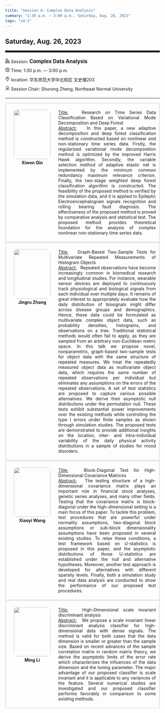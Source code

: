 ```yaml
---
title: "Session 4: Complex Data Analysis"
summary: "1:30 p.m. — 3:00 p.m., Saturday, Aug. 26, 2023"
tags: "s4-2"
---
```


Saturday, Aug. 26, 2023
------


<hr style="border: 0; border-top: 5px solid;">

<div class="tip">
    <img class="icon" src="/icon/yanjiang.png" />
    Session: <span class="font-bold" style="font-size:120%">Complex Data Analysis</span>
</div>

<div class="tip">
    <img class="icon" src="/icon/shizhong.png" />
    Time: 1:30 p.m. — 3:00 p.m.
</div>
<div class="tip">
    <img class="icon" src="/icon/didian.png" />
    location: 华东师范大学中北校区 文史楼203
</div>


<div class="tip">
    <img class="icon" src="/icon/lingdao.png" />
    Session Chair: Shurong Zheng, Northeast Normal University
</div>


________________________________________

<div class="row">
    <div class="left">
        <img src="/images/xiwen.png" class="avatar" />
        <div class="font-small font-bold">
            <a>
                Xiwen Qin
            </a>
        </div>
    </div>
    <div class="right">
        <div class="font-small">
            <u>Title:</u> &nbsp;
            Research on Time Series Data Classification Based on Variational Mode Decomposition and Deep Forest
        </div>
        <div class="content font-small">
            <u>Abstract:</u> &nbsp;
            In this paper, a new adaptive decomposition and deep forest classification method is constructed based on nonlinear and non-stationary time series data. Firstly, the regularized variational mode decomposition method is optimized by the improved Harris Hawk algorithm. Secondly, the variable selection method of adaptive elastic net is implemented by the minimum common redundancy maximum relevance criterion. Finally, the two-stage weighted deep forest classification algorithm is constructed. The feasibility of the proposed method is verified by the simulation data, and it is applied to Epileptic Electroencephalogram signals recognition and rolling bearing fault diagnosis. The effectiveness of the proposed method is proved by comparative analysis and statistical test. The proposed method provides theoretical foundation for the analysis of complex nonlinear non-stationary time series data.
        </div>
    </div>
</div>

<div class="row">
    <div class="left">
        <img src="/images/jingru.png" class="avatar" />
        <div class="font-small font-bold">
            <a>
                Jingru Zhang
            </a>
        </div>
    </div>
    <div class="right">
        <div class="font-small">
            <u>Title:</u> &nbsp;
            Graph-Based Two-Sample Tests for Multivariate Repeated Measurements of Histogram Objects
        </div>
        <div class="content font-small">
            <u>Abstract:</u> &nbsp;
            Repeated observations have become increasingly common in biomedical research and longitudinal studies. For instance, wearable sensor devices are deployed to continuously track physiological and biological signals from each individual over multiple days. It remains of great interest to appropriately evaluate how the daily distribution of biosignals might differ across disease groups and demographics. Hence, these data could be formulated as multivariate complex object data, such as probability densities, histograms, and observations on a tree. Traditional statistical methods would often fail to apply, as they are sampled from an arbitrary non-Euclidean metric space. In this talk we propose novel, nonparametric, graph-based two-sample tests for object data with the same structure of repeated measures. We treat the repeatedly measured object data as multivariate object data, which requires the same number of repeated observations per individual but eliminates any assumptions on the errors of the repeated observations. A set of test statistics are proposed to capture various possible alternatives. We derive their asymptotic null distributions under the permutation null. These tests exhibit substantial power improvements over the existing methods while controlling the type I errors under finite samples as shown through simulation studies. The proposed tests are demonstrated to provide additional insights on the location, inter- and intra-individual variability of the daily physical activity distributions in a sample of studies for mood disorders.
        </div>
    </div>
</div>

<div class="row">
    <div class="left">
        <img src="/images/xiaoyi.png" class="avatar" />
        <div class="font-small font-bold">
            <a>
                Xiaoyi Wang
            </a>
        </div>
    </div>
    <div class="right">
        <div class="font-small">
            <u>Title:</u> &nbsp;
            Block-Diagonal Test for High-Dimensional Covariance Matrices
        </div>
        <div class="content font-small">
            <u>Abstract:</u> &nbsp;
            The testing structure of a high-dimensional covariance matrix plays an important role in financial stock analyses, genetic series analyses, and many other fields. Testing that the covariance matrix is block-diagonal under the high-dimensional setting is a main focus of this paper. To tackle this problem, test procedures that are powerful under normality assumptions, two-diagonal block assumptions or sub-block dimensionality assumptions have been proposed in several existing studies. To relax these conditions, a test framework based on U-statistics is proposed in this paper, and the asymptotic distributions of those U-statistics are established under the null and alternative hypotheses. Moreover, another test approach is developed for alternatives with different sparsity levels. Finally, both a simulation study and real data analysis are conducted to show the performance of our proposed test procedures.
        </div>
    </div>
</div>

<div class="row">
    <div class="left">
        <img src="/images/liming.png" class="avatar" />
        <div class="font-small font-bold">
            <a>
                Ming Li
            </a>
        </div>
    </div>
    <div class="right">
        <div class="font-small">
            <u>Title:</u> &nbsp;
            High-Dimensional scale invariant discriminant analysis
        </div>
        <div class="content font-small">
            <u>Abstract:</u> &nbsp;
            We propose a scale invariant linear discriminant analysis classifier for high-dimensional data with dense signals. The method is valid for both cases that the data dimension is smaller or greater than the sample size. Based on recent advances of the sample correlation matrix in random matrix theory, we derive the asymptotic limits of the error rate which characterizes the influences of the data dimension and the tuning parameter. The major advantage of our proposed classifier is scale invariant and it is applicable to any variances of the feature. Several numerical studies are investigated and our proposed classifier performs favorably in comparison to some existing methods.   
        </div>
    </div>
</div>

<style>

.tip {
    height: 30px;
    line-height: 30px;
}

.icon {
    width: 15px;
}

.row {
    padding: 10px; 
    height: auto; 
    border-bottom-width: 2px; 
    border-style: solid; 
    border-color: #E4E7ED; 
    padding-bottom: 20px; 
    padding-top: 20px;
    display: flex; 
    text-align: justify;
}

.left {
    min-width: 150px !important;
    text-align: center;
}

.avatar {
    width: 120px;
    height: 160px;
    max-width: 100%;
    border-radius: 10px;
}

.right {
    margin-left: 10px; 
    max-width: 80%;
}


.font-small {
    /* font-size: 16px; */
}

.font-bold {
    font-weight: bold;
}
</style>

